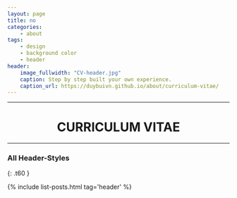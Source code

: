 ```yaml
---
layout: page
title: no
categories:
    - about
tags:
    - design
    - background color
    - header
header:
    image_fullwidth: "CV-header.jpg"
    caption: Step by step built your own experience.
    caption_url: https://duybuivn.github.io/about/curriculum-vitae/
---
```

<hr>
<h1><center><b>CURRICULUM VITAE</b></center></h1>
<hr>


### All Header-Styles
{: .t60 }

{% include list-posts.html tag='header' %}
